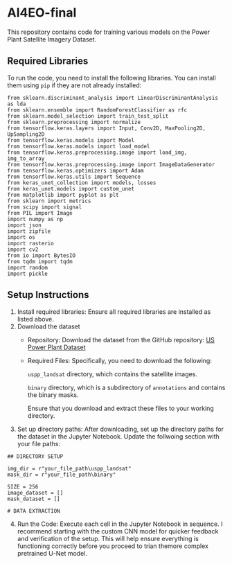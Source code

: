 # AI4EO-final
This repository contains code for training various models on the Power Plant Satellite Imagery Dataset.

## Required Libraries
To run the code, you need to install the following libraries. 
You can install them using `pip` if they are not already installed:

```
from sklearn.discriminant_analysis import LinearDiscriminantAnalysis as lda
from sklearn.ensemble import RandomForestClassifier as rfc
from sklearn.model_selection import train_test_split
from sklearn.preprocessing import normalize
from tensorflow.keras.layers import Input, Conv2D, MaxPooling2D, UpSampling2D
from tensorflow.keras.models import Model
from tensorflow.keras.models import load_model
from tensorflow.keras.preprocessing.image import load_img, img_to_array
from tensorflow.keras.preprocessing.image import ImageDataGenerator
from tensorflow.keras.optimizers import Adam
from tensorflow.keras.utils import Sequence
from keras_unet_collection import models, losses
from keras_unet.models import custom_unet
from matplotlib import pyplot as plt
from sklearn import metrics
from scipy import signal
from PIL import Image
import numpy as np
import json
import zipfile
import os
import rasterio
import cv2
from io import BytesIO
from tqdm import tqdm
import random
import pickle
```

## Setup Instructions
1. Install required libraries: Ensure all required libraries are installed as listed above.
2. Download the dataset
   - Repository: Download the dataset from the GitHub repository: [US Power Plant Dataset](https://github.com/bl166/USPowerPlantDataset.git)
   - Required Files: Specifically, you need to download the following:

     `uspp_landsat` directory, which contains the satellite images.

     `binary` directory, which is a subdirectory of `annotations` and contains the binary masks.
     
     Ensure that you download and extract these files to your working directory. 
4. Set up directory paths: After downloading, set up the directory paths for the dataset in the Jupyter Notebook. Update the follwoing section with your file paths:

```
## DIRECTORY SETUP

img_dir = r"your_file_path\uspp_landsat" 
mask_dir = r"your_file_path\binary" 

SIZE = 256
image_dataset = []
mask_dataset = []

# DATA EXTRACTION

```
4. Run the Code: Execute each cell in the Jupyter Notebook in sequence.
   I recommend starting with the custom CNN model for quicker feedback and verification of the setup.
   This will help ensure everything is functioning correctly before you proceed to trian themore complex pretrained U-Net model. 
